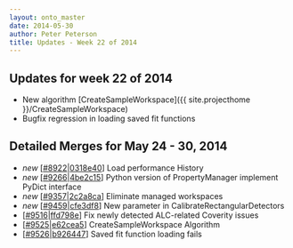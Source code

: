 ```yaml
---
layout: onto_master
date: 2014-05-30
author: Peter Peterson
title: Updates - Week 22 of 2014
---
```

Updates for week 22 of 2014
---------------------------
* New algorithm [CreateSampleWorkspace]({{ site.projecthome }}/CreateSampleWorkspace)
* Bugfix regression in loading saved fit functions

Detailed Merges for May 24 - 30, 2014
-------------------------------------
* *new* \[[#8922](http://trac.mantidproject.org/mantid/ticket/8922)\|[0318e40](https://github.com/mantidproject/mantid/commit/0318e400db649586f0497ad9f6e012651dfc33e2)\] Load performance History
* *new* \[[#9266](http://trac.mantidproject.org/mantid/ticket/9266)\|[4be2c15](https://github.com/mantidproject/mantid/commit/4be2c151d3ede68af1f3b469621f956bb1fd4b2b)\] Python version of PropertyManager implement PyDict interface
* *new* \[[#9357](http://trac.mantidproject.org/mantid/ticket/9357)\|[2c2a8ca](https://github.com/mantidproject/mantid/commit/2c2a8ca33d8a578eee57768fa315153dfefe4ed6)\] Eliminate managed workspaces
* *new* \[[#9459](http://trac.mantidproject.org/mantid/ticket/9459)\|[cfe3df8](https://github.com/mantidproject/mantid/commit/cfe3df86eb4bfcf6b6c852ca1c16b3f5310291d8)\] New parameter in CalibrateRectangularDetectors
* \[[#9516](http://trac.mantidproject.org/mantid/ticket/9516)\|[ffd798e](https://github.com/mantidproject/mantid/commit/ffd798e132caabca6a9792f8dfd0f2efbacd1798)\] Fix newly detected ALC-related Coverity issues
* \[[#9525](http://trac.mantidproject.org/mantid/ticket/9525)\|[e62cea5](https://github.com/mantidproject/mantid/commit/e62cea5ccd3f2c7668c49d2c2061006b581523f4)\] CreateSampleWorkspace Algorithm
* \[[#9526](http://trac.mantidproject.org/mantid/ticket/9526)\|[b926447](https://github.com/mantidproject/mantid/commit/b92644735294b9f711b5223980daff56558194e0)\] Saved fit function loading fails
